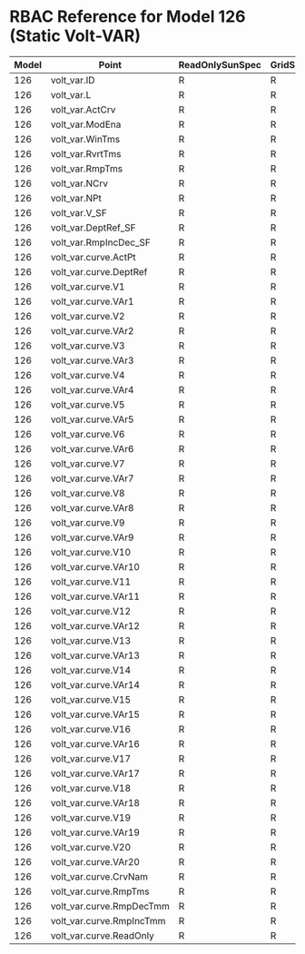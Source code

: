 # RBAC Reference for Model 126 (Static Volt-VAR)

| Model | Point | ReadOnlySunSpec | GridServiceSunSpec | NetworkAdministratorSunSpec | SuperAdministratorSpec | 
|-------|-------|------------------|---------------------|------------------|--------------------|
| 126 | volt_var.ID | R | R | R | R |
| 126 | volt_var.L | R | R | R | R |
| 126 | volt_var.ActCrv | R | R | R | R |
| 126 | volt_var.ModEna | R | R | R | R |
| 126 | volt_var.WinTms | R | R | R | R |
| 126 | volt_var.RvrtTms | R | R | R | R |
| 126 | volt_var.RmpTms | R | R | R | R |
| 126 | volt_var.NCrv | R | R | R | R |
| 126 | volt_var.NPt | R | R | R | R |
| 126 | volt_var.V_SF | R | R | R | R |
| 126 | volt_var.DeptRef_SF | R | R | R | R |
| 126 | volt_var.RmpIncDec_SF | R | R | R | R |
| 126 | volt_var.curve.ActPt | R | R | R | R |
| 126 | volt_var.curve.DeptRef | R | R | R | R |
| 126 | volt_var.curve.V1 | R | R | R | R |
| 126 | volt_var.curve.VAr1 | R | R | R | R |
| 126 | volt_var.curve.V2 | R | R | R | R |
| 126 | volt_var.curve.VAr2 | R | R | R | R |
| 126 | volt_var.curve.V3 | R | R | R | R |
| 126 | volt_var.curve.VAr3 | R | R | R | R |
| 126 | volt_var.curve.V4 | R | R | R | R |
| 126 | volt_var.curve.VAr4 | R | R | R | R |
| 126 | volt_var.curve.V5 | R | R | R | R |
| 126 | volt_var.curve.VAr5 | R | R | R | R |
| 126 | volt_var.curve.V6 | R | R | R | R |
| 126 | volt_var.curve.VAr6 | R | R | R | R |
| 126 | volt_var.curve.V7 | R | R | R | R |
| 126 | volt_var.curve.VAr7 | R | R | R | R |
| 126 | volt_var.curve.V8 | R | R | R | R |
| 126 | volt_var.curve.VAr8 | R | R | R | R |
| 126 | volt_var.curve.V9 | R | R | R | R |
| 126 | volt_var.curve.VAr9 | R | R | R | R |
| 126 | volt_var.curve.V10 | R | R | R | R |
| 126 | volt_var.curve.VAr10 | R | R | R | R |
| 126 | volt_var.curve.V11 | R | R | R | R |
| 126 | volt_var.curve.VAr11 | R | R | R | R |
| 126 | volt_var.curve.V12 | R | R | R | R |
| 126 | volt_var.curve.VAr12 | R | R | R | R |
| 126 | volt_var.curve.V13 | R | R | R | R |
| 126 | volt_var.curve.VAr13 | R | R | R | R |
| 126 | volt_var.curve.V14 | R | R | R | R |
| 126 | volt_var.curve.VAr14 | R | R | R | R |
| 126 | volt_var.curve.V15 | R | R | R | R |
| 126 | volt_var.curve.VAr15 | R | R | R | R |
| 126 | volt_var.curve.V16 | R | R | R | R |
| 126 | volt_var.curve.VAr16 | R | R | R | R |
| 126 | volt_var.curve.V17 | R | R | R | R |
| 126 | volt_var.curve.VAr17 | R | R | R | R |
| 126 | volt_var.curve.V18 | R | R | R | R |
| 126 | volt_var.curve.VAr18 | R | R | R | R |
| 126 | volt_var.curve.V19 | R | R | R | R |
| 126 | volt_var.curve.VAr19 | R | R | R | R |
| 126 | volt_var.curve.V20 | R | R | R | R |
| 126 | volt_var.curve.VAr20 | R | R | R | R |
| 126 | volt_var.curve.CrvNam | R | R | R | R |
| 126 | volt_var.curve.RmpTms | R | R | R | R |
| 126 | volt_var.curve.RmpDecTmm | R | R | R | R |
| 126 | volt_var.curve.RmpIncTmm | R | R | R | R |
| 126 | volt_var.curve.ReadOnly | R | R | R | R |
